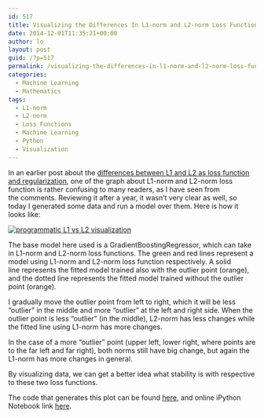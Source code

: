```yaml
---
id: 517
title: Visualizing the Differences In L1-norm and L2-norm Loss Function
date: 2014-12-01T11:35:21+00:00
author: lo
layout: post
guid: /?p=517
permalink: /visualizing-the-differences-in-l1-norm-and-l2-norm-loss-function/
categories:
  - Machine Learning
  - Mathematics
tags:
  - L1-norm
  - L2-norm
  - Loss Functions
  - Machine Learning
  - Python
  - Visualization
---
```

In an earlier post about the <a href="www.chioka.in/differences-between-l1-and-l2-as-loss-function-and-regularization/" target="_blank">differences between L1 and L2 as loss function and regularization</a>, one of the graph about L1-norm and L2-norm loss function is rather confusing to many readers, as I have seen from the comments. Reviewing it after a year, it wasn&#8217;t very clear as well, so today I generated some data and run a model over them. Here is how it looks like:

[<img class="aligncenter size-full wp-image-515" src="/wp-content/uploads/2013/12/programmatic-L1-vs-L2-visualization.png" alt="programmatic L1 vs L2 visualization" width="1096" height="716" srcset="/wp-content/uploads/2013/12/programmatic-L1-vs-L2-visualization.png 1096w, /wp-content/uploads/2013/12/programmatic-L1-vs-L2-visualization-580x378.png 580w, /wp-content/uploads/2013/12/programmatic-L1-vs-L2-visualization-940x614.png 940w, /wp-content/uploads/2013/12/programmatic-L1-vs-L2-visualization-624x407.png 624w" sizes="(max-width: 1096px) 100vw, 1096px" />](/wp-content/uploads/2013/12/programmatic-L1-vs-L2-visualization.png)

The base model here used is a GradientBoostingRegressor, which can take in L1-norm and L2-norm loss functions. The green and red lines represent a model using L1-norm and L2-norm loss function respectively. A solid line represents the fitted model trained also with the outlier point (orange), and the dotted line represents the fitted model trained without the outlier point (orange).

I gradually move the outlier point from left to right, which it will be less “outlier” in the middle and more “outlier” at the left and right side. When the outlier point is less “outlier” (in the middle), L2-norm has less changes while the fitted line using L1-norm has more changes.

In the case of a more “outlier” point (upper left, lower right, where points are to the far left and far right), both norms still have big change, but again the L1-norm has more changes in general.

By visualizing data, we can get a better idea what stability is with respective to these two loss functions.

The code that generates this plot can be found <a href="https://github.com/log0/l1_and_l2_loss_function" target="_blank">here</a>, and online iPython Notebook link <a href="http://nbviewer.ipython.org/github/log0/l1_and_l2_loss_function/blob/master/Validating%20Stability.ipynb" target="_blank">here</a>.